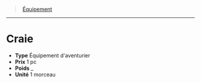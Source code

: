 ﻿---
!Equipment
Type: Équipement d'aventurier
Price: 1 pc
Weight: _
Unity: 1 morceau
Id: equipment_hd.md#craie
ParentLink: equipment_hd.md#Équipement
Name: Craie
ParentName: Équipement
NameLevel: 1
---
> [Équipement](hd_equipment.md)

---

# Craie

- **Type** Équipement d'aventurier
- **Prix** 1 pc
- **Poids** _
- **Unité** 1 morceau

